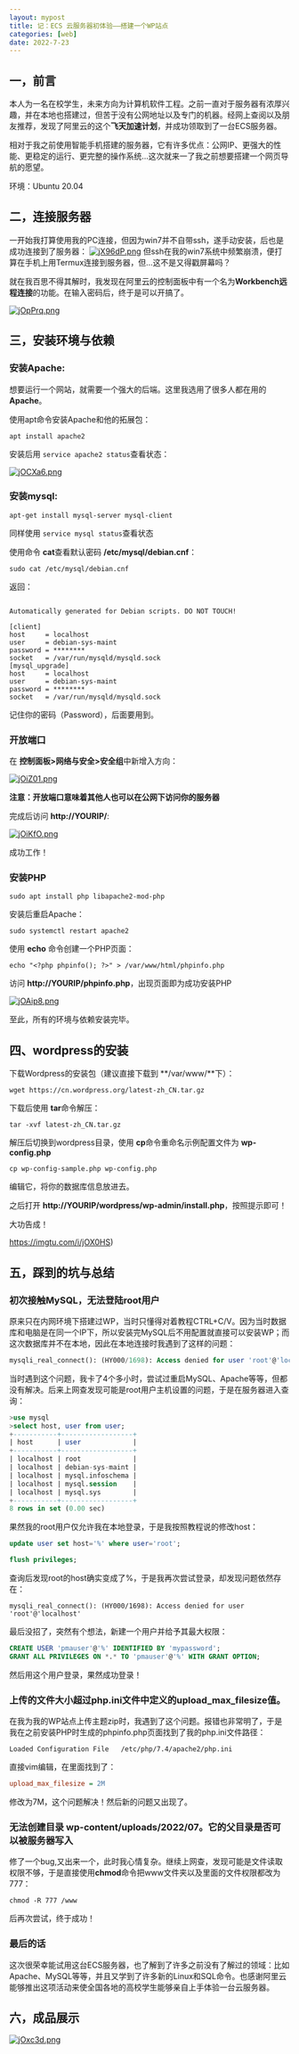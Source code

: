 ```yaml
---
layout: mypost
title: 记：ECS 云服务器初体验——搭建一个WP站点
categories: [web] 
date: 2022-7-23
---
```


## 一，前言

本人为一名在校学生，未来方向为计算机软件工程。之前一直对于服务器有浓厚兴趣，并在本地也搭建过，但苦于没有公网地址以及专门的机器。经网上查阅以及朋友推荐，发现了阿里云的这个**飞天加速计划**，并成功领取到了一台ECS服务器。

相对于我之前使用智能手机搭建的服务器，它有许多优点：公网IP、更强大的性能、更稳定的运行、更完整的操作系统...这次就来一了我之前想要搭建一个网页导航的愿望。

环境：Ubuntu 20.04

<!-- more -->

## 二，连接服务器

一开始我打算使用我的PC连接，但因为win7并不自带ssh，遂手动安装，后也是成功连接到了服务器：
[![jX96dP.png](https://s1.ax1x.com/2022/07/23/jX96dP.png)](https://imgtu.com/i/jX96dP)
但ssh在我的win7系统中频繁崩溃，便打算在手机上用Termux连接到服务器，但...这不是又得戳屏幕吗？

就在我百思不得其解时，我发现在阿里云的控制面板中有一个名为**Workbench远程连接**的功能。在输入密码后，终于是可以开搞了。

[![jOpPrq.png](https://s1.ax1x.com/2022/07/22/jOpPrq.png)](https://imgtu.com/i/jOpPrq)

## 三，安装环境与依赖

### 安装Apache:

想要运行一个网站，就需要一个强大的后端。这里我选用了很多人都在用的 **Apache**。

使用apt命令安装Apache和他的拓展包：

`apt install apache2`

安装后用 `service apache2 status`查看状态：

[![jOCXa6.png](https://s1.ax1x.com/2022/07/22/jOCXa6.png)](https://imgtu.com/i/jOCXa6)

### 安装mysql:

`apt-get install mysql-server mysql-client`

同样使用 `service mysql status`查看状态

使用命令 **cat**查看默认密码 **/etc/mysql/debian.cnf**：

`sudo cat /etc/mysql/debian.cnf`

返回：

````

Automatically generated for Debian scripts. DO NOT TOUCH!

[client]
host     = localhost
user     = debian-sys-maint
password = ********
socket   = /var/run/mysqld/mysqld.sock
[mysql_upgrade]
host     = localhost
user     = debian-sys-maint
password = ********
socket   = /var/run/mysqld/mysqld.sock

````


记住你的密码（Password），后面要用到。

### 开放端口

在 **控制面板>网络与安全>安全组**中新增入方向：

[![jOiZ01.png](https://s1.ax1x.com/2022/07/22/jOiZ01.png)](https://imgtu.com/i/jOiZ01)

**注意：开放端口意味着其他人也可以在公网下访问你的服务器**

完成后访问 **http://YOURIP/**:

[![jOiKfO.png](https://s1.ax1x.com/2022/07/22/jOiKfO.png)](https://imgtu.com/i/jOiKfO)

成功工作！

### 安装PHP

`sudo apt install php libapache2-mod-php`

安装后重启Apache：

`sudo systemctl restart apache2`

使用 **echo** 命令创建一个PHP页面：

`echo "<?php phpinfo(); ?>" > /var/www/html/phpinfo.php`

访问 **http://YOURIP/phpinfo.php**，出现页面即为成功安装PHP

[![jOAip8.png](https://s1.ax1x.com/2022/07/22/jOAip8.png)](https://imgtu.com/i/jOAip8)

至此，所有的环境与依赖安装完毕。

## 四、wordpress的安装

下载Wordpress的安装包（建议直接下载到 **/var/www/**下）：

`wget https://cn.wordpress.org/latest-zh_CN.tar.gz`

下载后使用 **tar**命令解压：

`tar -xvf latest-zh_CN.tar.gz`

解压后切换到wordpress目录，使用 **cp**命令重命名示例配置文件为 **wp-config.php**

`cp wp-config-sample.php wp-config.php`

编辑它，将你的数据库信息放进去。

之后打开 **http://YOURIP/wordpress/wp-admin/install.php**，按照提示即可！

大功告成！

https://imgtu.com/i/jOX0HS)

## 五，踩到的坑与总结

### 初次接触MySQL，无法登陆root用户

原来只在内网环境下搭建过WP，当时只懂得对着教程CTRL+C/V。因为当时数据库和电脑是在同一个IP下，所以安装完MySQL后不用配置就直接可以安装WP；而这次数据库并不在本地，因此在本地连接时我遇到了这样的问题：

````sql
mysqli_real_connect(): (HY000/1698): Access denied for user 'root'@'localhost'
````

当时遇到这个问题，我卡了4个多小时，尝试过重启MySQL、Apache等等，但都没有解决。后来上网查发现可能是root用户主机设置的问题，于是在服务器进入查询：

````sql
>use mysql
>select host, user from user;
+-----------+------------------+
| host      | user             |
+-----------+------------------+
| localhost | root             |
| localhost | debian-sys-maint |
| localhost | mysql.infoschema |
| localhost | mysql.session    |
| localhost | mysql.sys        |
+-----------+------------------+
8 rows in set (0.00 sec)
````

果然我的root用户仅允许我在本地登录，于是我按照教程说的修改host：

````sql
update user set host='%' where user='root';

flush privileges;
````

查询后发现root的host确实变成了%，于是我再次尝试登录，却发现问题依然存在：

`mysqli_real_connect(): (HY000/1698): Access denied for user 'root'@'localhost'`

最后没招了，突然有个想法，新建一个用户并给予其最大权限：

````sql
CREATE USER 'pmauser'@'%' IDENTIFIED BY 'mypassword';
GRANT ALL PRIVILEGES ON *.* TO 'pmauser'@'%' WITH GRANT OPTION;
````

然后用这个用户登录，果然成功登录！

### 上传的文件大小超过php.ini文件中定义的upload_max_filesize值。

在我为我的WP站点上传主题zip时，我遇到了这个问题。报错也非常明了，于是我在之前安装PHP时生成的phpinfo.php页面找到了我的php.ini文件路径：

````
Loaded Configuration File	/etc/php/7.4/apache2/php.ini
````

直接vim编辑，在里面找到了：

````ini
upload_max_filesize = 2M
````

修改为7M，这个问题解决！然后新的问题又出现了。

### 无法创建目录 wp-content/uploads/2022/07。它的父目录是否可以被服务器写入

修了一个bug,又出来一个，此时我心情复杂。继续上网查，发现可能是文件读取权限不够，于是直接使用**chmod**命令把www文件夹以及里面的文件权限都改为777：

```` shell
chmod -R 777 /www
````

后再次尝试，终于成功！

### 最后的话

这次很荣幸能试用这台ECS服务器，也了解到了许多之前没有了解过的领域：比如Apache、MySQL等等，并且又学到了许多新的Linux和SQL命令。也感谢阿里云能够推出这项活动来使全国各地的高校学生能够亲自上手体验一台云服务器。

## 六，成品展示

[![jOxc3d.png](https://s1.ax1x.com/2022/07/23/jOxc3d.png)](https://imgtu.com/i/jOxc3d)